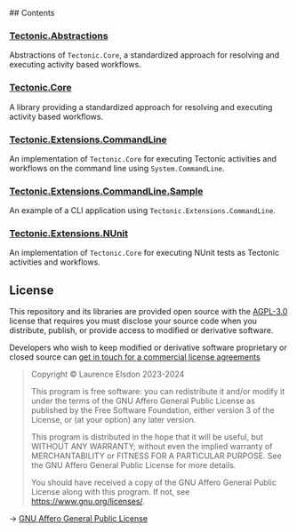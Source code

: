 ﻿﻿## Contents

### [Tectonic.Abstractions](Tectonic.Abstractions/src)

Abstractions of `Tectonic.Core`, a standardized approach for resolving and executing activity based workflows.

### [Tectonic.Core](Tectonic.Core/src)

A library providing a standardized approach for resolving and executing activity based workflows.

### [Tectonic.Extensions.CommandLine](Tectonic.Extensions.CommandLine/src)

An implementation of `Tectonic.Core` for executing Tectonic activities and workflows on the command line using `System.CommandLine`.

### [Tectonic.Extensions.CommandLine.Sample](Tectonic.Extensions.CommandLine/samples)

An example of a CLI application using `Tectonic.Extensions.CommandLine`.

### [Tectonic.Extensions.NUnit](Tectonic.Extensions.NUnit/src)

An implementation of `Tectonic.Core` for executing NUnit tests as Tectonic activities and workflows.

## License

This repository and its libraries are provided open source with the [AGPL-3.0](https://www.gnu.org/licenses/agpl-3.0.en.html) license that requires you must disclose your source code when you distribute, publish, or provide access to modified or derivative software.

Developers who wish to keep modified or derivative software proprietary or closed source can [get in touch for a commercial license agreements](https://studiole.uk/contact/)

> Copyright © Laurence Elsdon 2023-2024
>
> This program is free software: you can redistribute it and/or modify it under the terms of the GNU Affero General Public License as published by the Free Software Foundation, either version 3 of the License, or (at your option) any later version.
>
> This program is distributed in the hope that it will be useful, but WITHOUT ANY WARRANTY; without even the implied warranty of MERCHANTABILITY or FITNESS FOR A PARTICULAR PURPOSE. See the GNU Affero General Public License for more details.
>
> You should have received a copy of the GNU Affero General Public License along with this program. If not, see <https://www.gnu.org/licenses/>.

→ [GNU Affero General Public License](LICENSE.md)
